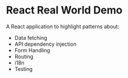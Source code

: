 # React Real World Demo

A React application to highlight patterns about:

- Data fetching
- API dependency injection
- Form Handling
- Routing
- i18n
- Testing
